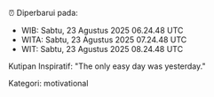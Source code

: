 ⏰ Diperbarui pada:
- WIB: Sabtu, 23 Agustus 2025 06.24.48 UTC
- WITA: Sabtu, 23 Agustus 2025 07.24.48 UTC
- WIT: Sabtu, 23 Agustus 2025 08.24.48 UTC

Kutipan Inspiratif:
"The only easy day was yesterday."


Kategori: motivational

